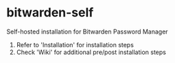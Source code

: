 # bitwarden-self

Self-hosted installation for Bitwarden Password Manager

1. Refer to 'Installation' for installation steps
2. Check 'Wiki' for additional pre/post installation steps
